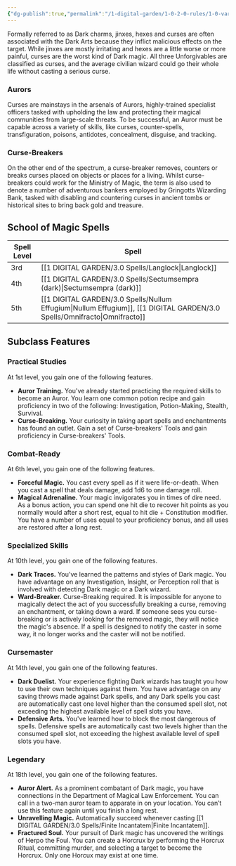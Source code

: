 ```yaml
---
{"dg-publish":true,"permalink":"/1-digital-garden/1-0-2-0-rules/1-0-variant-rules/1-05-2-schools-of-magic-jinxes-hexes-and-curses/"}
---
```


Formally referred to as Dark charms, jinxes, hexes and curses are often associated with the Dark Arts because they inflict malicious effects on the target. While jinxes are mostly irritating and hexes are a little worse or more painful, curses are the worst kind of Dark magic. All three Unforgivables are classified as curses, and the average civilian wizard could go their whole life without casting a serious curse.

### Aurors

Curses are mainstays in the arsenals of Aurors, highly-trained specialist officers tasked with upholding the law and protecting their magical communities from large-scale threats. To be successful, an Auror must be capable across a variety of skills, like curses, counter-spells, transfiguration, poisons, antidotes, concealment, disguise, and tracking.

### Curse-Breakers

On the other end of the spectrum, a curse-breaker removes, counters or breaks curses placed on objects or places for a living. Whilst curse-breakers could work for the Ministry of Magic, the term is also used to denote a number of adventurous bankers employed by Gringotts Wizarding Bank, tasked with disabling and countering curses in ancient tombs or historical sites to bring back gold and treasure.

## School of Magic Spells

| Spell Level | Spell                               |
| ----------- | ----------------------------------- |
| 3rd         | [[1 DIGITAL GARDEN/3.0 Spells/Langlock\|Langlock]]                        |
| 4th         | [[1 DIGITAL GARDEN/3.0 Spells/Sectumsempra (dark)\|Sectumsempra (dark)]]             |
| 5th         | [[1 DIGITAL GARDEN/3.0 Spells/Nullum Effugium\|Nullum Effugium]], [[1 DIGITAL GARDEN/3.0 Spells/Omnifracto\|Omnifracto]] |

## Subclass Features

### Practical Studies

At 1st level, you gain one of the following features.

* **Auror Training.** You've already started practicing the required skills to become an Auror. You learn one common potion recipe and gain proficiency in two of the following: Investigation, Potion-Making, Stealth, Survival.
* **Curse-Breaking.** Your curiosity in taking apart spells and enchantments has found an outlet. Gain a set of Curse-breakers' Tools and gain proficiency in Curse-breakers' Tools.

### Combat-Ready

At 6th level, you gain one of the following features.

* **Forceful Magic.** You cast every spell as if it were life-or-death. When you cast a spell that deals damage, add 1d6 to one damage roll.
* **Magical Adrenaline.** Your magic invigorates you in times of dire need. As a bonus action, you can spend one hit die to recover hit points as you normally would after a short rest, equal to hit die + Constitution modifier. You have a number of uses equal to your proficiency bonus, and all uses are restored after a long rest.

### Specialized Skills

At 10th level, you gain one of the following features.

* **Dark Traces.** You've learned the patterns and styles of Dark magic. You have advantage on any Investigation, Insight, or Perception roll that is involved with detecting Dark magic or a Dark wizard.
* **Ward-Breaker.** Curse-Breaking required. It is impossible for anyone to magically detect the act of you successfully breaking a curse, removing an enchantment, or taking down a ward. If someone sees you curse-breaking or is actively looking for the removed magic, they will notice the magic's absence. If a spell is designed to notify the caster in some way, it no longer works and the caster will not be notified.

### Cursemaster

At 14th level, you gain one of the following features.

* **Dark Duelist.** Your experience fighting Dark wizards has taught you how to use their own techniques against them. You have advantage on any saving throws made against Dark spells, and any Dark spells you cast are automatically cast one level higher than the consumed spell slot, not exceeding the highest available level of spell slots you have. 
* **Defensive Arts.** You've learned how to block the most dangerous of spells. Defensive spells are automatically cast two levels higher than the consumed spell slot, not exceeding the highest available level of spell slots you have. 

### Legendary 

At 18th level, you gain one of the following features.

* **Auror Alert.** As a prominent combatant of Dark magic, you have connections in the Department of Magical Law Enforcement. You can call in a two-man auror team to apparate in on your location. You can’t use this feature again until you finish a long rest. 
* **Unravelling Magic.** Automatically succeed whenever casting [[1 DIGITAL GARDEN/3.0 Spells/Finite Incantatem\|Finite Incantatem]]. 
* **Fractured Soul.** Your pursuit of Dark magic has uncovered the writings of Herpo the Foul. You can create a Horcrux by performing the Horcrux Ritual, committing murder, and selecting a target to become the Horcrux. Only one Horcux may exist at one time.